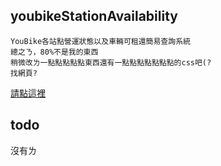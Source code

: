 ## youbikeStationAvailability
	YouBike各站點營運狀態以及車輛可租還簡易查詢系統
	總之ㄋ，80%不是我的東西
	稍微改ㄌ一點點點點點東西還有一點點點點點點點的css吧(?
	找網頁?
	
[請點這裡](Https://cingyan.github.io/youbikeStationAvailability/)
## todo
沒有ㄌ

